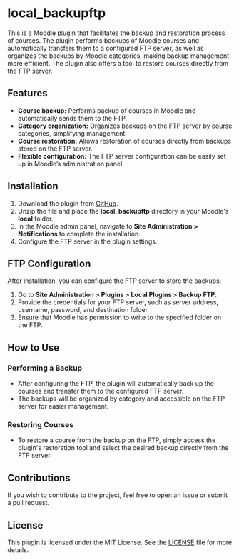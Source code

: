 # local_backupftp

This is a Moodle plugin that facilitates the backup and restoration process of courses. The plugin performs backups of Moodle courses and automatically transfers them to a configured FTP server, as well as organizes the backups by Moodle categories, making backup management more efficient. The plugin also offers a tool to restore courses directly from the FTP server.

## Features

- **Course backup:** Performs backup of courses in Moodle and automatically sends them to the FTP.
- **Category organization:** Organizes backups on the FTP server by course categories, simplifying management.
- **Course restoration:** Allows restoration of courses directly from backups stored on the FTP server.
- **Flexible configuration:** The FTP server configuration can be easily set up in Moodle’s administration panel.

## Installation

1. Download the plugin from [GitHub](https://github.com/EduardoKrausME/moodle-local_backupftp).
2. Unzip the file and place the **local_backupftp** directory in your Moodle's **local** folder.
3. In the Moodle admin panel, navigate to **Site Administration > Notifications** to complete the installation.
4. Configure the FTP server in the plugin settings.

## FTP Configuration

After installation, you can configure the FTP server to store the backups:

1. Go to **Site Administration > Plugins > Local Plugins > Backup FTP**.
2. Provide the credentials for your FTP server, such as server address, username, password, and destination folder.
3. Ensure that Moodle has permission to write to the specified folder on the FTP.

## How to Use

### Performing a Backup

- After configuring the FTP, the plugin will automatically back up the courses and transfer them to the configured FTP server.
- The backups will be organized by category and accessible on the FTP server for easier management.

### Restoring Courses

- To restore a course from the backup on the FTP, simply access the plugin's restoration tool and select the desired backup directly from the FTP server.

## Contributions

If you wish to contribute to the project, feel free to open an issue or submit a pull request.

## License

This plugin is licensed under the MIT License. See the [LICENSE](LICENSE) file for more details.
